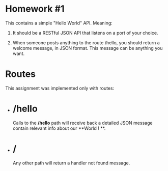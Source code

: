 # Homework #1

This contains a simple "Hello World" API. Meaning:  

1. It should be a RESTful JSON API that listens on a port of your choice.  

2. When someone posts anything to the route /hello, you should return a welcome message, in JSON format. This message can be anything you want.
# Routes
This assignment was implemented only with routes:
- #  /hello
	Calls to the **/hello** path will receive back  a detailed JSON message contain relevant info about our **World ! **.

- #  /
	Any other path will return a handler not found message.
